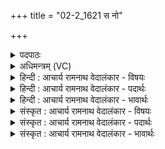 +++
title = "02-2_1621 स नो"

+++
<details><summary>पदपाठः</summary>

सः। नः꣣। वृषन्। अमु꣢म्। च꣣रु꣢म्। स꣡त्रा꣢꣯दावन्। स꣡त्रा꣢꣯। दा꣣वन्। अ꣡प꣢꣯। वृ꣣धि। अस्म꣡भ्य꣢म्। अ꣡प्र꣢꣯तिष्कुतः। अ। प्र꣣तिष्कुतः। १६२१।
</details>

<details><summary>अधिमन्त्रम् (VC)</summary>

- इन्द्रः
- मधुच्छन्दा वैश्वामित्रः
- गायत्री
- षड्जः
</details>

<details><summary>हिन्दी : आचार्य रामनाथ वेदालंकार - विषयः</summary>

अब परमात्मा से प्रार्थना करते हैं।
</details>

<details><summary>हिन्दी : आचार्य रामनाथ वेदालंकार - पदार्थः</summary>

पदार्थान्वय -  हे(वृषन्)सुखों की वर्षा करनेवाले, (सत्रादावन्)एक साथ दान देनेवाले,सत्य के प्रेरक वा सृष्टियज्ञ के सम्पादक जगदीश्वर! (अप्रतिष्कुतः)अविचल(सः)वह आप(अस्मभ्यम्)आपकी आज्ञा में और पुरुषार्थ में वर्तमान हम उपासकों के लिए(अमुं चरुम्)सूर्य के प्रतिबन्धक मेघ के समान इस मोक्षमार्ग में रुकावट डालनेवाले अविद्या,दुराचार आदि को(अपावृधि)दूर कर दो ॥२॥
</details>

<details><summary>हिन्दी : आचार्य रामनाथ वेदालंकार - भावार्थः</summary>

भावार्थ -  जैसे सूर्य अपने प्रकाश के सञ्चार में बाधा डालनेवाले मेघ रूप कपाट को खोलकर भूमण्डल को प्रकाशित करता है,वैसे ही जगदीश्वर हमारे मोक्ष में बाधक अविद्या,दुष्कर्म आदि को हटाकर हमें मोक्ष प्राप्त कराते हैं ॥२॥
</details>

<details><summary>संस्कृत : आचार्य रामनाथ वेदालंकार - विषयः</summary>

अथ परमात्मानं प्रार्थयते।
</details>

<details><summary>संस्कृत : आचार्य रामनाथ वेदालंकार - पदार्थः</summary>

पदार्थान्वय -  हे(वृषन्)सुखवर्षक, (सत्रादावन्२)युगपद् दानप्रद सत्यप्रेरक सृष्टियज्ञसम्पादक वा जगदीश्वर! (अप्रतिष्कुतः)असञ्चलितः।[अप्रतिष्कुतः अप्रतिष्कृतोऽप्रतिस्खलितो वेति निरुक्तम्(६।१६)।] (सः)असौ त्वम्(अस्मभ्यम्)त्वदाज्ञायां पुरुषार्थे च वर्तमानेभ्यः उपासकेभ्यः(अमुं चरुम्)सूर्यप्रतिबन्धकं मेघमिव एतं मोक्षमार्गप्रतिबन्धकं कदाचारादिकम्।[चरुरिति मेघनाम। निघं० १।१०।] (अपावृधि)दूरीकुरु ॥२॥३
</details>

<details><summary>संस्कृत : आचार्य रामनाथ वेदालंकार - भावार्थः</summary>

भावार्थ -  यथा सूर्यः स्वप्रकाशसञ्चारबाधकं मेघकपाटमपावृत्य भूमण्डलं प्रकाशयति तथैव जगदीश्वरोऽस्माकं मोक्षबाधकमविद्यादुष्कर्मादिक-मपसार्यास्मान् मोक्षं प्रापयति ॥२॥
</details>